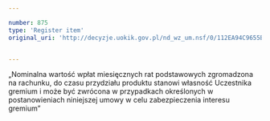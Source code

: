 ```yaml
---

number: 875
type: 'Register item'
original_uri: 'http://decyzje.uokik.gov.pl/nd_wz_um.nsf/0/112EA94C9655BB95C12572DD00329717?OpenDocument'


---
```


„Nominalna wartość wpłat miesięcznych rat podstawowych zgromadzona na rachunku, do czasu przydziału produktu stanowi własność Uczestnika gremium i może być zwrócona w przypadkach określonych w postanowieniach niniejszej umowy w celu zabezpieczenia interesu gremium”
